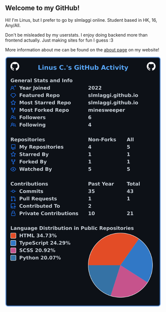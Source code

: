 ## Welcome to my GitHub!
Hi! I'm Linus, but I prefer to go by slmlaggi online. Student based in HK, 16, Any/All.

Don't be misleaded by my userstats. I enjoy doing backend more than frontend actually. Just making sites for fun I guess :3

More information about me can be found on the [about page](https://slmlaggi.github.io/about) on my website!

![My user statistics](images/userstats.svg)
